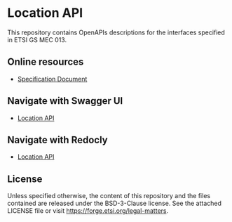 # Location API

This repository contains OpenAPIs descriptions for the interfaces specified in ETSI GS MEC 013.

## Online resources
* [Specification Document](https://www.etsi.org/deliver/etsi_gs/MEC/001_099/013/02.02.01_60/gs_MEC013v020201p.pdf)

## Navigate with Swagger UI
* [Location API](https://forge.etsi.org/swagger/ui/?url=https://forge.etsi.org/rep/mec/gs013-location-api/raw/v2.2.1/LocationAPI.yaml)

## Navigate with Redocly
* [Location API](https://redocly.github.io/redoc/?url=https://forge.etsi.org/rep/mec/gs013-location-api/raw/v2.2.1/LocationAPI.yaml&nocors)

## License

Unless specified otherwise, the content of this repository and the files contained are released under the BSD-3-Clause license.
See the attached LICENSE file or visit https://forge.etsi.org/legal-matters.
